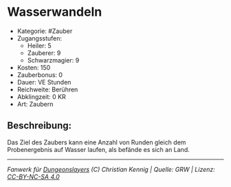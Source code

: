 # Wasserwandeln  
- Kategorie: #Zauber  
- Zugangsstufen:  
  - Heiler: 5  
  - Zauberer: 9  
  - Schwarzmagier: 9  
- Kosten: 150  
- Zauberbonus: 0  
- Dauer: VE Stunden  
- Reichweite: Berühren  
- Abklingzeit: 0 KR  
- Art: Zaubern     

## Beschreibung:
Das Ziel des Zaubers kann eine Anzahl von Runden gleich dem Probenergebnis auf Wasser laufen, als befände es sich an Land.


___
*Fanwerk für [Dungeonslayers](https://www.dungeonslayers.net/) (C) Christian Kennig | Quelle: GRW | Lizenz: [CC-BY-NC-SA 4.0](https://creativecommons.org/licenses/by-nc-sa/4.0/deed.de)*